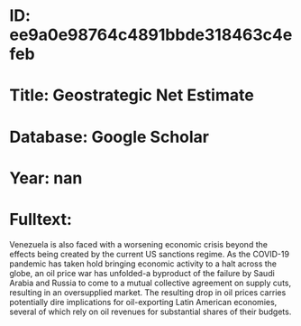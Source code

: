 # ID: ee9a0e98764c4891bbde318463c4efeb
# Title: Geostrategic Net Estimate
# Database: Google Scholar
# Year: nan
# Fulltext:
Venezuela is also faced with a worsening economic crisis beyond the effects being created by the current US sanctions regime.
As the COVID-19 pandemic has taken hold bringing economic activity to a halt across the globe, an oil price war has unfolded-a byproduct of the failure by Saudi Arabia and Russia to come to a mutual collective agreement on supply cuts, resulting in an oversupplied market.
The resulting drop in oil prices carries potentially dire implications for oil-exporting Latin American economies, several of which rely on oil revenues for substantial shares of their budgets.